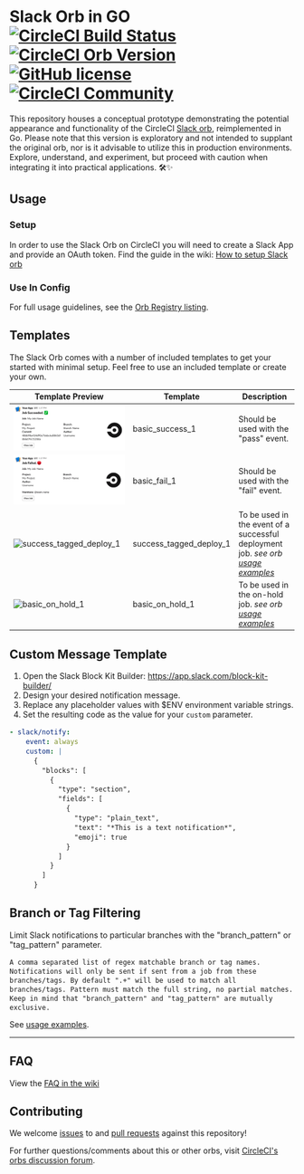 # Slack Orb in GO [![CircleCI Build Status](https://circleci.com/gh/CircleCI-Public/slack-orb.svg?style=shield "CircleCI Build Status")](https://circleci.com/gh/CircleCI-Public/slack-orb) [![CircleCI Orb Version](https://badges.circleci.com/orbs/circleci/slack.svg)](https://circleci.com/orbs/registry/orb/circleci/slack) [![GitHub license](https://img.shields.io/badge/license-MIT-blue.svg)](https://raw.githubusercontent.com/circleci-public/slack-orb/master/LICENSE) [![CircleCI Community](https://img.shields.io/badge/community-CircleCI%20Discuss-343434.svg)](https://discuss.circleci.com/c/ecosystem/orbs)

This repository houses a conceptual prototype demonstrating the potential appearance and functionality of the CircleCI [Slack orb](https://github.com/CircleCI-Public/slack-orb), reimplemented in Go. Please note that this version is exploratory and not intended to supplant the original orb, nor is it advisable to utilize this in production environments. Explore, understand, and experiment, but proceed with caution when integrating it into practical applications. 🛠✨

## Usage

### Setup

In order to use the Slack Orb on CircleCI you will need to create a Slack App and provide an OAuth token. Find the guide in the wiki: [How to setup Slack orb](https://github.com/CircleCI-Public/slack-orb/wiki/Setup)

### Use In Config

For full usage guidelines, see the [Orb Registry listing](http://circleci.com/orbs/registry/orb/circleci/slack).

## Templates

The Slack Orb comes with a number of included templates to get your started with minimal setup. Feel free to use an included template or create your own.

| Template Preview  | Template  | Description |
| ------------- | ------------- | ------------- |
| ![basic_success_1](./.github/img/basic_success_1.png)  | basic_success_1   | Should be used with the "pass" event. |
| ![basic_fail_1](./.github/img/basic_fail_1.png)  | basic_fail_1   | Should be used with the "fail" event. |
| ![success_tagged_deploy_1](./.github/img/success_tagged_deploy_1.png)  | success_tagged_deploy_1   | To be used in the event of a successful deployment job. _see orb [usage examples](https://circleci.com/developer/orbs/orb/circleci/slack#usage-examples)_ |
| ![basic_on_hold_1](./.github/img/basic_on_hold_1.png)  | basic_on_hold_1   | To be used in the on-hold job. _see orb [usage examples](https://circleci.com/developer/orbs/orb/circleci/slack#usage-examples)_  |


## Custom Message Template

  1. Open the Slack Block Kit Builder: https://app.slack.com/block-kit-builder/
  2. Design your desired notification message.
  3. Replace any placeholder values with $ENV environment variable strings.
  4. Set the resulting code as the value for your `custom` parameter.

  ```yaml
- slack/notify:
      event: always
      custom: |
        {
          "blocks": [
            {
              "type": "section",
              "fields": [
                {
                  "type": "plain_text",
                  "text": "*This is a text notification*",
                  "emoji": true
                }
              ]
            }
          ]
        }
  ```

## Branch or Tag Filtering

Limit Slack notifications to particular branches with the "branch_pattern" or "tag_pattern" parameter.

```
A comma separated list of regex matchable branch or tag names. Notifications will only be sent if sent from a job from these branches/tags. By default ".+" will be used to match all branches/tags. Pattern must match the full string, no partial matches. Keep in mind that "branch_pattern" and "tag_pattern" are mutually exclusive.
```

See [usage examples](https://circleci.com/developer/orbs/orb/circleci/slack#usage-examples).

---

## FAQ

View the [FAQ in the wiki](https://github.com/CircleCI-Public/slack-orb/wiki/FAQ)

## Contributing

We welcome [issues](https://github.com/CircleCI-Public/slack-orb/issues) to and [pull requests](https://github.com/CircleCI-Public/slack-orb/pulls) against this repository!

For further questions/comments about this or other orbs, visit [CircleCI's orbs discussion forum](https://discuss.circleci.com/c/orbs).
